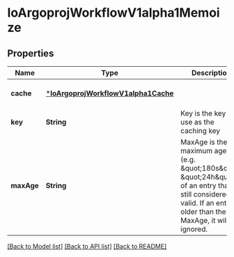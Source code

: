 # IoArgoprojWorkflowV1alpha1Memoize


## Properties
Name | Type | Description | Notes
------------ | ------------- | ------------- | -------------
**cache** | [***IoArgoprojWorkflowV1alpha1Cache**](IoArgoprojWorkflowV1alpha1Cache.md) |  | [default to nothing]
**key** | **String** | Key is the key to use as the caching key | [default to nothing]
**maxAge** | **String** | MaxAge is the maximum age (e.g. \&quot;180s\&quot;, \&quot;24h\&quot;) of an entry that is still considered valid. If an entry is older than the MaxAge, it will be ignored. | [default to nothing]


[[Back to Model list]](../README.md#models) [[Back to API list]](../README.md#api-endpoints) [[Back to README]](../README.md)


